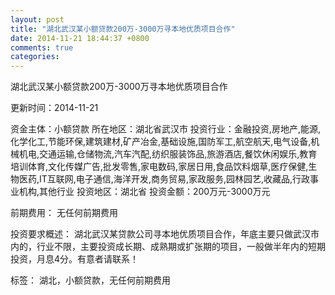 ```yaml
---
layout: post
title: "湖北武汉某小额贷款200万-3000万寻本地优质项目合作"
date: 2014-11-21 18:44:37 +0800
comments: true
categories: 
---
```

湖北武汉某小额贷款200万-3000万寻本地优质项目合作



更新时间：2014-11-21

资金主体：小额贷款
所在地区：湖北省武汉市
投资行业：金融投资,房地产,能源,化学化工,节能环保,建筑建材,矿产冶金,基础设施,国防军工,航空航天,电气设备,机械机电,交通运输,仓储物流,汽车汽配,纺织服装饰品,旅游酒店,餐饮休闲娱乐,教育培训体育,文化传媒广告,批发零售,家电数码,家居日用,食品饮料烟草,医疗保健,生物医药,IT互联网,电子通信,海洋开发,商务贸易,家政服务,园林园艺,收藏品,行政事业机构,其他行业
投资地区：湖北省
投资金额：200万元-3000万元

前期费用：
无任何前期费用

投资要求概述：
湖北武汉某贷款公司寻本地优质项目合作，年底主要只做武汉市内的，行业不限，主要投资成长期、成熟期或扩张期的项目，一般做半年内的短期投资，月息4分。有意者请联系！

标签：
湖北，小额贷款，无任何前期费用

